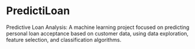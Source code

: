 # PredictiLoan
Predictive Loan Analysis: A machine learning project focused on predicting personal loan acceptance based on customer data, using data exploration, feature selection, and classification algorithms.
